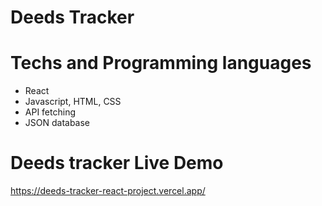 # Deeds Tracker

# Techs and Programming languages
- React
- Javascript, HTML, CSS
- API fetching
- JSON database

# Deeds tracker Live Demo
https://deeds-tracker-react-project.vercel.app/
